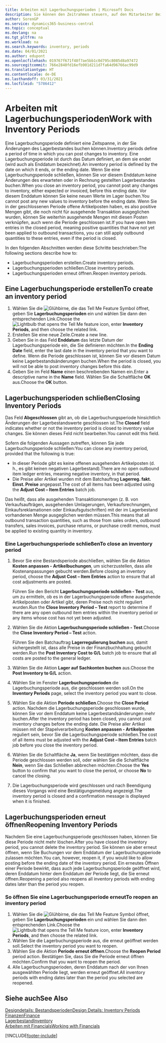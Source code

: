 ```yaml
---
title: Arbeiten mit Lagerbuchungsperioden | Microsoft Docs
description: Sie können den Zeitrahmen steuern, auf den Mitarbeiter Beitragsänderungen des Lagerbestandes buchen können, indem Sie Lagerbuchungsperioden definieren.
author: SorenGP
ms.service: dynamics365-business-central
ms.topic: conceptual
ms.devlang: na
ms.tgt_pltfrm: na
ms.workload: na
ms.search.keywords: inventory, periods
ms.date: 04/01/2021
ms.author: edupont
ms.openlocfilehash: 019767f671f48f7ae5bb1c0d795c8085d8a97472
ms.sourcegitcommit: 766e2840fd16efb901d211d7fa64d96766ac99d9
ms.translationtype: HT
ms.contentlocale: de-DE
ms.lasthandoff: 03/31/2021
ms.locfileid: "5786412"
---
```

# <a name="work-with-inventory-periods"></a><span data-ttu-id="bb4aa-103">Arbeiten mit Lagerbuchungsperioden</span><span class="sxs-lookup"><span data-stu-id="bb4aa-103">Work with Inventory Periods</span></span>
<span data-ttu-id="bb4aa-104">Eine Lagerbuchungsperiode definiert eine Zeitspanne, in der Sie Änderungen des Lagerbestandes buchen können.</span><span class="sxs-lookup"><span data-stu-id="bb4aa-104">Inventory periods define a period of time in which you can post changes to inventory.</span></span> <span data-ttu-id="bb4aa-105">Eine Lagerbuchungsperiode ist durch das Datum definiert, an dem sie endet (wird auch als Enddatum bezeichnet).</span><span class="sxs-lookup"><span data-stu-id="bb4aa-105">An inventory period is defined by the date on which it ends, or the ending date.</span></span> <span data-ttu-id="bb4aa-106">Wenn Sie eine Lagerbuchungsperiode schließen, können Sie vor diesem Enddatum keine Änderungen des erwarteten oder in Rechnung gestellten Lagerbestandes buchen.</span><span class="sxs-lookup"><span data-stu-id="bb4aa-106">When you close an inventory period, you cannot post any changes to inventory, either expected or invoiced, before this ending date.</span></span> <span data-ttu-id="bb4aa-107">Vor diesem Enddatum können Sie keine neuen Werte im Lager buchen.</span><span class="sxs-lookup"><span data-stu-id="bb4aa-107">You cannot post any new values to inventory before the ending date.</span></span> <span data-ttu-id="bb4aa-108">Wenn Sie in der geschlossenen Periode offene Artikelposten haben, es also positive Mengen gibt, die noch nicht für ausgehende Transaktion ausgeglichen wurden, können Sie weiterhin ausgehende Mengen mit diesen Posten verknüpfen, auch wenn die Periode geschlossen ist.</span><span class="sxs-lookup"><span data-stu-id="bb4aa-108">If you have open item entries in the closed period, meaning positive quantities that have not yet been applied to outbound transactions, you can still apply outbound quantities to these entries, even if the period is closed.</span></span>  

<span data-ttu-id="bb4aa-109">In den folgenden Abschnitten werden diese Schritte beschrieben:</span><span class="sxs-lookup"><span data-stu-id="bb4aa-109">The following sections describe how to:</span></span>

* <span data-ttu-id="bb4aa-110">Lagerbuchungsperioden erstellen.</span><span class="sxs-lookup"><span data-stu-id="bb4aa-110">Create inventory periods.</span></span>  
* <span data-ttu-id="bb4aa-111">Lagerbuchungsperioden schließen.</span><span class="sxs-lookup"><span data-stu-id="bb4aa-111">Close inventory periods.</span></span>  
* <span data-ttu-id="bb4aa-112">Lagerbuchungsperioden erneut öffnen.</span><span class="sxs-lookup"><span data-stu-id="bb4aa-112">Reopen inventory periods.</span></span>  

## <a name="to-create-an-inventory-period"></a><span data-ttu-id="bb4aa-113">Eine Lagerbuchungsperiode erstellen</span><span class="sxs-lookup"><span data-stu-id="bb4aa-113">To create an inventory period</span></span>  
1. <span data-ttu-id="bb4aa-114">Wählen Sie die ![Glühbirne, die das Tell Me Feature](media/ui-search/search_small.png "Was möchten Sie tun?") Symbol öffnet, geben Sie **Lagerbuchungsperioden** ein und wählen Sie dann den entsprechenden Link.</span><span class="sxs-lookup"><span data-stu-id="bb4aa-114">Choose the ![Lightbulb that opens the Tell Me feature](media/ui-search/search_small.png "Tell me what you want to do") icon, enter **Inventory Periods**, and then choose the related link.</span></span>  
2. <span data-ttu-id="bb4aa-115">Erstellen Sie eine neue Zeile.</span><span class="sxs-lookup"><span data-stu-id="bb4aa-115">Create a new line.</span></span>  
3. <span data-ttu-id="bb4aa-116">Geben Sie in das Feld **Enddatum** das letzte Datum der Lagerbuchungsperiode ein, die Sie definieren möchten.</span><span class="sxs-lookup"><span data-stu-id="bb4aa-116">In the **Ending Date** field, enter the last date in the inventory period that you want to define.</span></span> <span data-ttu-id="bb4aa-117">Wenn die Periode geschlossen ist, können Sie vor diesem Datum keine Lagerbestandsänderungen buchen.</span><span class="sxs-lookup"><span data-stu-id="bb4aa-117">When the period is closed, you will not be able to post inventory changes before this date.</span></span>  
4. <span data-ttu-id="bb4aa-118">Geben Sie im Feld **Name** einen beschreibenden Namen ein.</span><span class="sxs-lookup"><span data-stu-id="bb4aa-118">Enter a descriptive name in the **Name** field.</span></span> <span data-ttu-id="bb4aa-119">Wählen Sie die Schaltfläche **OK** aus.</span><span class="sxs-lookup"><span data-stu-id="bb4aa-119">Choose the **OK** button.</span></span>  

## <a name="closing-inventory-periods"></a><span data-ttu-id="bb4aa-120">Lagerbuchungsperioden schließen</span><span class="sxs-lookup"><span data-stu-id="bb4aa-120">Closing Inventory Periods</span></span>  
<span data-ttu-id="bb4aa-121">Das Feld **Abgeschlossen** gibt an, ob die Lagerbuchungsperiode hinsichtlich Änderungen der Lagerbestandswerte geschlossen ist.</span><span class="sxs-lookup"><span data-stu-id="bb4aa-121">The **Closed** field indicates whether or not the inventory period is closed to inventory value changes.</span></span> <span data-ttu-id="bb4aa-122">Sie können dieses Feld nicht bearbeiten.</span><span class="sxs-lookup"><span data-stu-id="bb4aa-122">You cannot edit this field.</span></span>  

<span data-ttu-id="bb4aa-123">Sofern die folgenden Aussagen zutreffen, können Sie jede Lagerbuchungsperiode schließen:</span><span class="sxs-lookup"><span data-stu-id="bb4aa-123">You can close any inventory period, provided that the following is true:</span></span>  

* <span data-ttu-id="bb4aa-124">In dieser Periode gibt es keine offenen ausgehenden Artikelposten (d. h., es gibt keinen negativen Lagerbestand).</span><span class="sxs-lookup"><span data-stu-id="bb4aa-124">There are no open outbound item ledger entries, meaning negative inventory, in that period.</span></span>  
* <span data-ttu-id="bb4aa-125">Die Preise aller Artikel wurden mit dem Batchauftrag **Lagerreg. fakt. Einst. Preise** angepasst.</span><span class="sxs-lookup"><span data-stu-id="bb4aa-125">The cost of all items has been adjusted using the **Adjust Cost – Item Entries** batch job.</span></span>  

<span data-ttu-id="bb4aa-126">Das heißt, dass alle ausgehenden Transaktionsmengen (z. B. von Verkaufsaufträgen, ausgehenden Umlagerungen, Verkaufsrechnungen, Einkaufsreklamationen oder Einkaufsgutschriften) mit der im Lagerbestand vorhandenen Menge ausgeglichen werden müssen.</span><span class="sxs-lookup"><span data-stu-id="bb4aa-126">This means that all outbound transaction quantities, such as those from sales orders, outbound transfers, sales invoices, purchase returns, or purchase credit memos, must be applied to existing quantity in inventory.</span></span>  

### <a name="to-close-an-inventory-period"></a><span data-ttu-id="bb4aa-127">Eine Lagerbuchungsperiode schließen</span><span class="sxs-lookup"><span data-stu-id="bb4aa-127">To close an inventory period</span></span>  
1. <span data-ttu-id="bb4aa-128">Bevor Sie eine Bestandsperiode abschließen, wählen Sie die Aktion **Kosten anpassen - Artikelbuchungen**, um sicherzustellen, dass alle Kostenanpassungen gebucht werden.</span><span class="sxs-lookup"><span data-stu-id="bb4aa-128">Before closing an inventory period, choose the **Adjust Cost – Item Entries** action to ensure that all cost adjustments are posted.</span></span>

     <span data-ttu-id="bb4aa-129">Führen Sie den Bericht **Lagerbuchungsperiode schließen - Test** aus, um zu ermitteln, ob es in der Lagerbuchungsperiode offene ausgehende Artikelposten oder Artikel gibt, deren Preise noch nicht reguliert wurden.</span><span class="sxs-lookup"><span data-stu-id="bb4aa-129">Run the **Close Inventory Period – Test** report to determine if there are any open outbound item entries within the inventory period or any items whose cost has not yet been adjusted.</span></span>  
2. <span data-ttu-id="bb4aa-130">Wählen Sie die Aktion **Lagerbuchungsperiode schließen - Test**.</span><span class="sxs-lookup"><span data-stu-id="bb4aa-130">Choose the **Close Inventory Period – Test** action.</span></span>  

     <span data-ttu-id="bb4aa-131">Führen Sie den Batchauftrag **Lagerregulierung buchen** aus, damit sichergestellt ist, dass alle Preise in der Finanzbuchhaltung gebucht werden.</span><span class="sxs-lookup"><span data-stu-id="bb4aa-131">Run the **Post Inventory Cost to G/L** batch job to ensure that all costs are posted to the general ledger.</span></span>  
3. <span data-ttu-id="bb4aa-132">Wählen Sie die Aktion **Lager auf Sachkonten buchen** aus.</span><span class="sxs-lookup"><span data-stu-id="bb4aa-132">Choose the **Post Inventory to G/L** action.</span></span>  
4. <span data-ttu-id="bb4aa-133">Wählen Sie im Fenster **Lagerbuchungsperioden** die Lagerbuchungsperiode aus, die geschlossen werden soll.</span><span class="sxs-lookup"><span data-stu-id="bb4aa-133">On the **Inventory Periods** page, select the inventory period you want to close.</span></span>  
5. <span data-ttu-id="bb4aa-134">Wählen Sie die Aktion **Periode schließen**.</span><span class="sxs-lookup"><span data-stu-id="bb4aa-134">Choose the **Close Period** action.</span></span> <span data-ttu-id="bb4aa-135">Nachdem die Lagerbuchungsperiode geschlossen wurde, können Sie vor dem Enddatum keine Lagerbestandsänderungen mehr buchen.</span><span class="sxs-lookup"><span data-stu-id="bb4aa-135">After the inventory period has been closed, you cannot post inventory changes before the ending date.</span></span> <span data-ttu-id="bb4aa-136">Die Preise aller Artikel müssen mit der Stapelverarbeitung **Kosten anpassen - Artikelposten** reguliert sein, bevor Sie die Lagerbuchungsperiode schließen.</span><span class="sxs-lookup"><span data-stu-id="bb4aa-136">The cost of all items must be adjusted with the **Adjust Cost – Item Entries** batch job before you close the inventory period.</span></span>  
6. <span data-ttu-id="bb4aa-137">Wählen Sie die Schaltfläche **Ja**, wenn Sie bestätigen möchten, dass die Periode geschlossen werden soll, oder wählen Sie die Schaltfläche **Nein**, wenn Sie das Schließen abbrechen möchten.</span><span class="sxs-lookup"><span data-stu-id="bb4aa-137">Choose the **Yes** button to confirm that you want to close the period, or choose **No** to cancel the closing.</span></span>  
7. <span data-ttu-id="bb4aa-138">Die Lagerbuchungsperiode wird geschlossen und nach Beendigung dieses Vorgangs wird eine Bestätigungsmeldung angezeigt.</span><span class="sxs-lookup"><span data-stu-id="bb4aa-138">The inventory period is closed and a confirmation message is displayed when it is finished.</span></span>  

## <a name="reopening-inventory-periods"></a><span data-ttu-id="bb4aa-139">Lagerbuchungsperioden erneut öffnen</span><span class="sxs-lookup"><span data-stu-id="bb4aa-139">Reopening Inventory Periods</span></span>  
<span data-ttu-id="bb4aa-140">Nachdem Sie eine Lagerbuchungsperiode geschlossen haben, können Sie diese Periode nicht mehr löschen.</span><span class="sxs-lookup"><span data-stu-id="bb4aa-140">After you have closed the inventory period, you cannot delete the inventory period.</span></span> <span data-ttu-id="bb4aa-141">Sie können sie aber erneut öffnen, wenn Sie Buchungen vor dem Enddatum der Lagerbuchungsperiode zulassen möchten.</span><span class="sxs-lookup"><span data-stu-id="bb4aa-141">You can, however, reopen it, if you would like to allow posting before the ending date of the inventory period.</span></span> <span data-ttu-id="bb4aa-142">Ein erneutes Öffnen einer Periode bewirkt, dass auch jede Lagerbuchungsperiode geöffnet wird, deren Enddatum hinter dem Enddatum der Periode liegt, die Sie erneut öffnen.</span><span class="sxs-lookup"><span data-stu-id="bb4aa-142">Reopening a period also reopens all inventory periods with ending dates later than the period you reopen.</span></span>  

### <a name="to-reopen-an-inventory-period"></a><span data-ttu-id="bb4aa-143">So öffnen Sie eine Lagerbuchungsperiode erneut</span><span class="sxs-lookup"><span data-stu-id="bb4aa-143">To reopen an inventory period</span></span>  
1. <span data-ttu-id="bb4aa-144">Wählen Sie die ![Glühbirne, die das Tell Me Feature](media/ui-search/search_small.png "Was möchten Sie tun?") Symbol öffnet, geben Sie **Lagerbuchungsperioden** ein und wählen Sie dann den entsprechenden Link.</span><span class="sxs-lookup"><span data-stu-id="bb4aa-144">Choose the ![Lightbulb that opens the Tell Me feature](media/ui-search/search_small.png "Tell me what you want to do") icon, enter **Inventory Periods**, and then choose the related link.</span></span>  
2. <span data-ttu-id="bb4aa-145">Wählen Sie die Lagerbuchungsperiode aus, die erneut geöffnet werden soll.</span><span class="sxs-lookup"><span data-stu-id="bb4aa-145">Select the inventory period you want to reopen.</span></span>  
3. <span data-ttu-id="bb4aa-146">Wählen Sie die Aktion **Periode erneut öffnen**.</span><span class="sxs-lookup"><span data-stu-id="bb4aa-146">Choose the **Reopen Period** period action.</span></span> <span data-ttu-id="bb4aa-147">Bestätigen Sie, dass Sie die Periode erneut öffnen möchten.</span><span class="sxs-lookup"><span data-stu-id="bb4aa-147">Confirm that you want to reopen the period.</span></span>  
4. <span data-ttu-id="bb4aa-148">Alle Lagerbuchungsperioden, deren Enddatum nach der von Ihnen ausgewählten Periode liegt, werden erneut geöffnet.</span><span class="sxs-lookup"><span data-stu-id="bb4aa-148">All inventory periods with ending dates later than the period you selected are reopened.</span></span>  

## <a name="see-also"></a><span data-ttu-id="bb4aa-149">Siehe auch</span><span class="sxs-lookup"><span data-stu-id="bb4aa-149">See Also</span></span>  
[<span data-ttu-id="bb4aa-150">Designdetails: Bestandsperioden</span><span class="sxs-lookup"><span data-stu-id="bb4aa-150">Design Details: Inventory Periods</span></span>](design-details-inventory-periods.md)  
[<span data-ttu-id="bb4aa-151">Finanzen</span><span class="sxs-lookup"><span data-stu-id="bb4aa-151">Finance</span></span>](finance.md)  
[<span data-ttu-id="bb4aa-152">Lagerbestand</span><span class="sxs-lookup"><span data-stu-id="bb4aa-152">Inventory</span></span>](inventory-manage-inventory.md)  
[<span data-ttu-id="bb4aa-153">Arbeiten mit Financials</span><span class="sxs-lookup"><span data-stu-id="bb4aa-153">Working with Financials</span></span>](ui-work-product.md)


[!INCLUDE[footer-include](includes/footer-banner.md)]